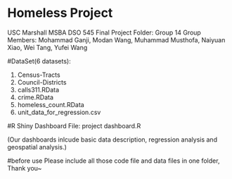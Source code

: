 # Homeless Project
USC Marshall MSBA DSO 545 Final Project Folder: Group 14
Group Members: Mohammad Ganji, Modan Wang, Muhammad Musthofa, Naiyuan Xiao, Wei Tang, Yufei Wang

#DataSet(6 datasets):
1. Census-Tracts
2. Council-Districts
3. calls311.RData
4. crime.RData
5. homeless_count.RData
6. unit_data_for_regression.csv

#R Shiny Dashboard File:
project dashboard.R

(Our dashboards inlcude basic data description, regression analysis and geospatial analysis.)

#before use
Please include all those code file and data files in one folder, Thank you~

